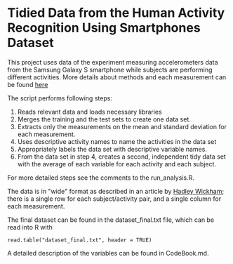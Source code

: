 # Tidied Data from the Human Activity Recognition Using Smartphones Dataset #

This project uses data of the experiment measuring accelerometers data from the Samsung Galaxy S smartphone while subjects are performing different activities. More details about methods and each measurement can be found [here](http://archive.ics.uci.edu/ml/datasets/Human+Activity+Recognition+Using+Smartphones)

The script performs following steps:
1. Reads relevant data and loads necessary libraries
1. Merges the training and the test sets to create one data set.
1. Extracts only the measurements on the mean and standard deviation for each measurement.
1. Uses descriptive activity names to name the activities in the data set
1. Appropriately labels the data set with descriptive variable names.
1. From the data set in step 4, creates a second, independent tidy data set with the average of each variable for each activity and each subject.

For more detailed steps see the comments to the run_analysis.R.

The data is in "wide" format as described in an article by [Hadley Wickham](http://vita.had.co.nz/papers/tidy-data.pdf); there is a single row for each subject/activity pair, and a single column for each measurement.

The final dataset can be found in the dataset_final.txt file, which can be read into R with 

```read.table("dataset_final.txt", header = TRUE)```

A detailed description of the variables can be found in CodeBook.md. 
